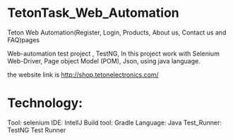 # TetonTask_Web_Automation
Teton Web Automation(Register, Login, Products, About us, Contact us and FAQ)pages

Web-automation test project , TestNG, In this project work with Selenium Web-Driver, Page object Model (POM), Json, using java language.

the website link is http://shop.tetonelectronics.com/

# Technology:
Tool: selenium
IDE: IntelIJ
Build tool: Gradle
Language: Java
Test_Runner: TestNG Test Runner
